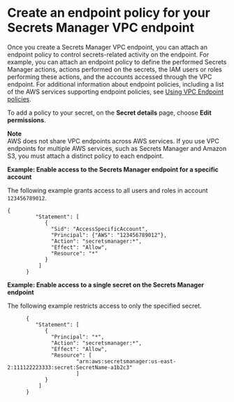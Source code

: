 # Create an endpoint policy for your Secrets Manager VPC endpoint<a name="vpc-endpoint-policy"></a>

Once you create a Secrets Manager VPC endpoint, you can attach an endpoint policy to control secrets\-related activity on the endpoint\. For example, you can attach an endpoint policy to define the performed Secrets Manager actions, actions performed on the secrets, the IAM users or roles performing these actions, and the accounts accessed through the VPC endpoint\. For additional information about endpoint policies, including a list of the AWS services supporting endpoint policies, see [Using VPC Endpoint policies](https://docs.aws.amazon.com/vpc/latest/userguide/vpc-endpoints-access.html#vpc-endpoints-policies)\. 

To add a policy to your secret, on the **Secret details** page, choose **Edit permissions**\.

**Note**  
AWS does not share VPC endpoints across AWS services\. If you use VPC endpoints for multiple AWS services, such as Secrets Manager and Amazon S3, you must attach a distinct policy to each endpoint\.

 **Example: Enable access to the Secrets Manager endpoint for a specific account** 

The following example grants access to all users and roles in account `123456789012`\.

```
{
         "Statement": [
            {
              "Sid": "AccessSpecificAccount",
              "Principal": {"AWS": "123456789012"},
              "Action": "secretsmanager:*",
              "Effect": "Allow",
              "Resource": "*"
            }
          ]
      }
```

 **Example: Enable access to a single secret on the Secrets Manager endpoint** 

The following example restricts access to only the specified secret\. 

```
      {
         "Statement": [
            {
              "Principal": "*",
              "Action": "secretsmanager:*",
              "Effect": "Allow",
              "Resource": [
                      "arn:aws:secretsmanager:us-east-2:111122223333:secret:SecretName-a1b2c3"
                      ]
            }
          ]
      }
```